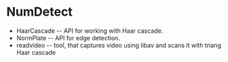 # NumDetect

*	HaarCascade -- API for working with Haar cascade.
*	NormPlate -- API for edge detection.
*	readvideo -- tool, that captures video using libav and scans it with triang Haar cascade
